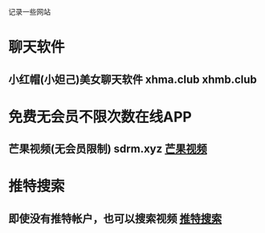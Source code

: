 记录一些网站

# 聊天软件
## 小红帽(小妲己)美女聊天软件 xhma.club xhmb.club

# 免费无会员不限次数在线APP
## 芒果视频(无会员限制)  sdrm.xyz [芒果视频](https://sdrm.xyz/)

# 推特搜索
## 即使没有推特帐户，也可以搜索视频 [推特搜索](https://monsnode.com/)
